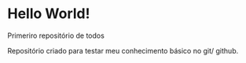 # Hello World!
 Primeriro repositório de todos

 Repositório criado para testar meu conhecimento básico no git/ github. 
